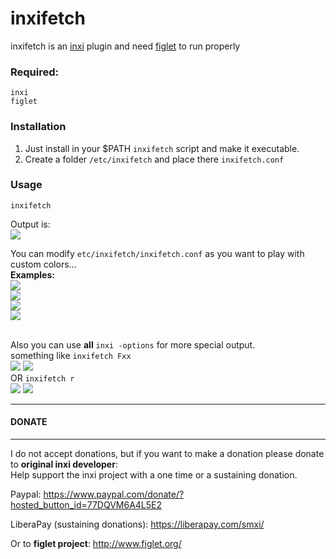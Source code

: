 # inxifetch
inxifetch is an [inxi](https://codeberg.org/smxi/inxi) plugin and need [figlet](http://www.figlet.org/) to run properly<br>
### Required:
```
inxi
figlet
```
### Installation
1. Just install in your $PATH `inxifetch` script and make it executable. 
2. Create a folder `/etc/inxifetch` and place there `inxifetch.conf`


### Usage

```inxifetch```

Output is:<br> 
![](./1.png)

You can modify `etc/inxifetch/inxifetch.conf` as you want to play with custom colors... <br>
<b>Examples:</b><br>
![](./2.png)
<br>
![](./3.png)
<br>
![](./4.png)
<br>
![](./5.png)

<br>Also you can use **all** ```inxi -options``` for more special output.   <br>
something like `inxifetch Fxx`<br>
![](./a.png)
![](./b.png)<br>
OR `inxifetch r`<br>
![](./c.png)
![](./d.png)

--------------------------------------------------------------------------------
#### DONATE
--------------------------------------------------------------------------------
I do not accept donations, but if you want to make a donation please donate to **original inxi developer**:<br>
Help support the inxi project with a one time or a sustaining donation.

Paypal: https://www.paypal.com/donate/?hosted_button_id=77DQVM6A4L5E2

LiberaPay (sustaining donations): https://liberapay.com/smxi/<br>

Or to **figlet project**: http://www.figlet.org/


